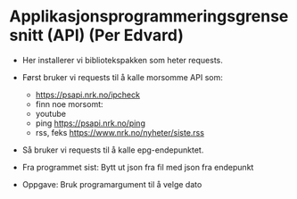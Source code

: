 Applikasjonsprogrammeringsgrensesnitt (API) (Per Edvard)
==================================================================================
* Her installerer vi bibliotekspakken som heter requests.
* Først bruker vi requests til å kalle morsomme API som:
    - https://psapi.nrk.no/ipcheck
    - finn noe morsomt:
    - youtube
    - ping https://psapi.nrk.no/ping
    - rss, feks https://www.nrk.no/nyheter/siste.rss

* Så bruker vi requests til å kalle epg-endepunktet.
* Fra programmet sist: Bytt ut json fra fil med json fra endepunkt
* Oppgave: Bruk programargument til å velge dato
